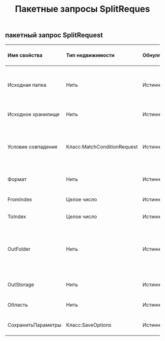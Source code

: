 ﻿---
title: Пакетные запросы SplitReques
second_title: Aspose.Cells Cloud Documen
type: docs
url: /ru/specification/model/batchsplitrequest/
description: "Aspose.Cells Спецификация облачной модели: BatchSplitRequest. Легко обрабатывайте Excel и другие документы электронных таблиц с помощью таких функций, как открытие, создание, редактирование, разделение, слияние, сравнение и преобразование."
kwords: Excel, Office, электронная таблица, Cloud REST API, BatchSplitRequest
weight: 50
---
## **пакетный запрос SplitRequest**

 

| Имя свойства| Тип недвижимости| Обнуляемый| Только чтение| Значение по умолчанию| Описание|
|:- |:- |:- |:- |:- |:- |
| Исходная папка| Нить| Истинный| ЛОЖЬ|| В каталоге хранятся файлы, которые необходимо преобразовать в формат.|
| Исходное хранилище| Нить| Истинный| ЛОЖЬ|| Aspose Имя облачного хранилища|
| Условие совпадения| Класс:MatchConditionRequest| Истинный| ЛОЖЬ|| Указывает условие соответствия, которое необходимо обработать для имени файла.|
| Формат| Нить| Истинный| ЛОЖЬ|| Формат выходного файла|
| FromIndex| Целое число| Истинный| ЛОЖЬ|| Из индекса рабочего листа книги.|
| ToIndex| Целое число| Истинный| ЛОЖЬ|| К индексу листа книги.|
| OutFolder| Нить| Истинный| ЛОЖЬ|| Каталог, в котором хранятся файлы, преобразование формата которых прошло успешно.|
| OutStorage| Нить| Истинный| ЛОЖЬ|| Aspose Имя облачного хранилища.|
| Область| Нить| Истинный| ЛОЖЬ|| Региональные настройки книги.|
| СохранитьПараметры| Класс:SaveOptions| Истинный| ЛОЖЬ|| Указывает параметры сохранения.|

